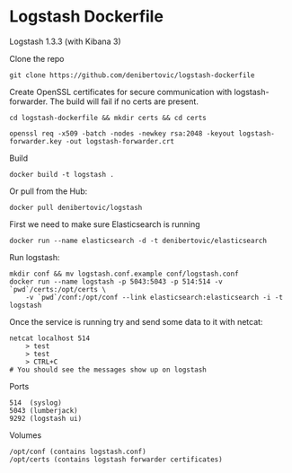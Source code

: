 # Logstash Dockerfile

Logstash 1.3.3 (with Kibana 3)


Clone the repo

    git clone https://github.com/denibertovic/logstash-dockerfile

Create OpenSSL certificates for secure communication with logstash-forwarder.
The build will fail if no certs are present.

    cd logstash-dockerfile && mkdir certs && cd certs

    openssl req -x509 -batch -nodes -newkey rsa:2048 -keyout logstash-forwarder.key -out logstash-forwarder.crt

Build

    docker build -t logstash .

Or pull from the Hub:

    docker pull denibertovic/logstash

First we need to make sure Elasticsearch is running

    docker run --name elasticsearch -d -t denibertovic/elasticsearch

Run logstash:


    mkdir conf && mv logstash.conf.example conf/logstash.conf
    docker run --name logstash -p 5043:5043 -p 514:514 -v `pwd`/certs:/opt/certs \
        -v `pwd`/conf:/opt/conf --link elasticsearch:elasticsearch -i -t logstash

Once the service is running try and send some data to it with netcat:

    netcat localhost 514
        > test
        > test
        > CTRL+C
    # You should see the messages show up on logstash

Ports

    514  (syslog)
    5043 (lumberjack)
    9292 (logstash ui)

Volumes

    /opt/conf (contains logstash.conf)
    /opt/certs (contains logstash forwarder certificates)

